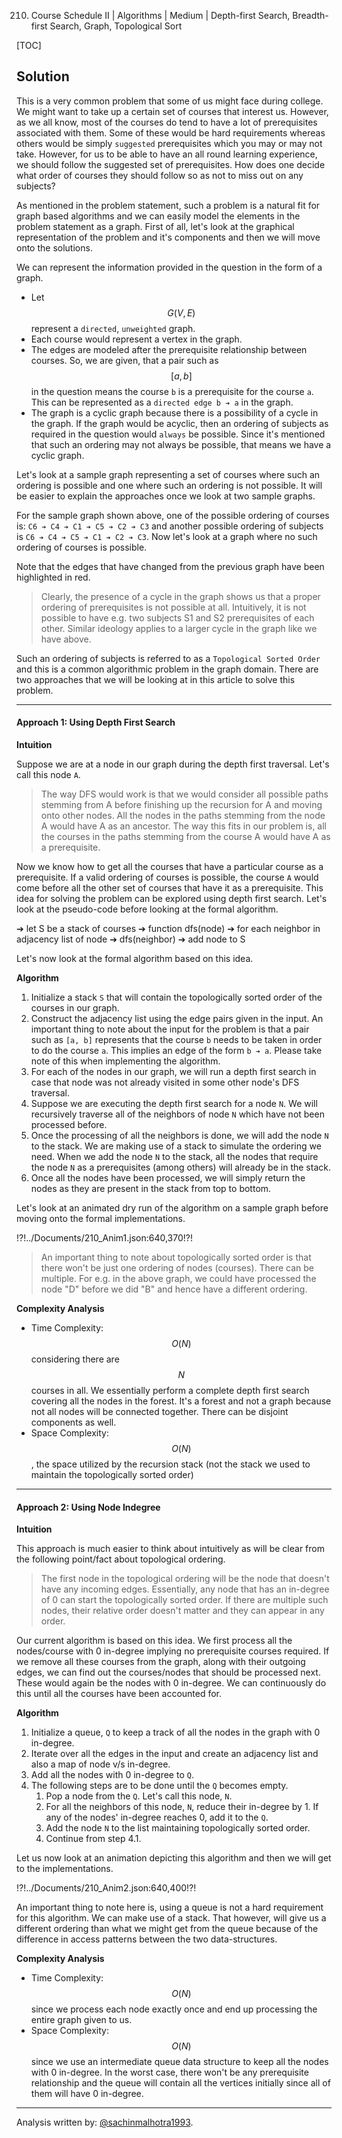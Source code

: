 210. Course Schedule II | Algorithms | Medium | Depth-first Search, Breadth-first Search, Graph, Topological Sort

[TOC]

## Solution

This is a very common problem that some of us might face during college. We might want to take up a certain set of courses that interest us. However, as we all know, most of the courses do tend to have a lot of prerequisites associated with them. Some of these would be hard requirements whereas others would be simply `suggested` prerequisites which you may or may not take. However, for us to be able to have an all round learning experience, we should follow the suggested set of prerequisites. How does one decide what order of courses they should follow so as not to miss out on any subjects?

As mentioned in the problem statement, such a problem is a natural fit for graph based algorithms and we can easily model the elements in the problem statement as a graph. First of all, let's look at the graphical representation of the problem and it's components and then we will move onto the solutions.

We can represent the information provided in the question in the form of a graph.

* Let $$G(V, E)$$ represent a `directed`, `unweighted` graph.
* Each course would represent a vertex in the graph.
* The edges are modeled after the prerequisite relationship between courses. So, we are given, that a pair such as $$[a, b]$$ in the question means the course `b` is a prerequisite for the course `a`. This can be represented as a `directed edge b ➔ a` in the graph.
* The graph is a cyclic graph because there is a possibility of a cycle in the graph. If the graph would be acyclic, then an ordering of subjects as required in the question would `always` be possible. Since it's mentioned that such an ordering may not always be possible, that means we have a cyclic graph.

Let's look at a sample graph representing a set of courses where such an ordering is possible and one where such an ordering is not possible. It will be easier to explain the approaches once we look at two sample graphs.





For the sample graph shown above, one of the possible ordering of courses is: `C6 ➔ C4 ➔ C1 ➔ C5 ➔ C2 ➔ C3` and another possible ordering of subjects is `C6 ➔ C4 ➔ C5 ➔ C1 ➔ C2 ➔ C3`. Now let's look at a graph where no such ordering of courses is possible.





Note that the edges that have changed from the previous graph have been highlighted in red.

> Clearly, the presence of a cycle in the graph shows us that a proper ordering of prerequisites is not possible at all. Intuitively, it is not possible to have e.g. two subjects S1 and S2 prerequisites of each other. Similar ideology applies to a larger cycle in the graph like we have above.

Such an ordering of subjects is referred to as a `Topological Sorted Order` and this is a common algorithmic problem in the graph domain. There are two approaches that we will be looking at in this article to solve this problem.



---

#### Approach 1: Using Depth First Search

**Intuition**

Suppose we are at a node in our graph during the depth first traversal. Let's call this node `A`.

> The way DFS would work is that we would consider all possible paths stemming from A before finishing up the recursion for A and moving onto other nodes. All the nodes in the paths stemming from the node A would have A as an ancestor. The way this fits in our problem is, all the courses in the paths stemming from the course A would have A as a prerequisite.

Now we know how to get all the courses that have a particular course as a prerequisite. If a valid ordering of courses is possible, the course `A` would come before all the other set of courses that have it as a prerequisite. This idea for solving the problem can be explored using depth first search. Let's look at the pseudo-code before looking at the formal algorithm.


➔ let S be a stack of courses
➔ function dfs(node)
➔     for each neighbor in adjacency list of node
➔          dfs(neighbor)
➔     add node to S  


Let's now look at the formal algorithm based on this idea.

**Algorithm**

1. Initialize a stack `S` that will contain the topologically sorted order of the courses in our graph.
2. Construct the adjacency list using the edge pairs given in the input. An important thing to note about the input for the problem is that a pair such as `[a, b]` represents that the course `b` needs to be taken in order to do the course `a`. This implies an edge of the form `b ➔ a`. Please take note of this when implementing the algorithm.
3. For each of the nodes in our graph, we will run a depth first search in case that node was not already visited in some other node's DFS traversal.
4. Suppose we are executing the depth first search for a node `N`. We will recursively traverse all of the neighbors of node `N` which have not been processed before.
5. Once the processing of all the neighbors is done, we will add the node `N` to the stack. We are making use of a stack to simulate the ordering we need. When we add the node `N` to the stack, all the nodes that require the node `N` as a prerequisites (among others) will already be in the stack.
6. Once all the nodes have been processed, we will simply return the nodes as they are present in the stack from top to bottom.

Let's look at an animated dry run of the algorithm on a sample graph before moving onto the formal implementations.



!?!../Documents/210_Anim1.json:640,370!?!



> An important thing to note about topologically sorted order is that there won't be just one ordering of nodes (courses). There can be multiple. For e.g. in the above graph, we could have processed the node "D" before we did "B" and hence have a different ordering.




**Complexity Analysis**

* Time Complexity: $$O(N)$$ considering there are $$N$$ courses in all. We essentially perform a complete depth first search covering all the nodes in the forest. It's a forest and not a graph because not all nodes will be connected together. There can be disjoint components as well.
* Space Complexity: $$O(N)$$, the space utilized by the recursion stack (not the stack we used to maintain the topologically sorted order)



---

#### Approach 2: Using Node Indegree

**Intuition**

This approach is much easier to think about intuitively as will be clear from the following point/fact about topological ordering.

> The first node in the topological ordering will be the node that doesn't have any incoming edges. Essentially, any node that has an in-degree of 0 can start the topologically sorted order. If there are multiple such nodes, their relative order doesn't matter and they can appear in any order.

Our current algorithm is based on this idea. We first process all the nodes/course with 0 in-degree implying no prerequisite courses
required. If we remove all these courses from the graph, along with their outgoing edges, we can find out the courses/nodes that should be processed next. These would again be the nodes with 0 in-degree. We can continuously do this until all the courses have been accounted for.

**Algorithm**

1. Initialize a queue, `Q` to keep a track of all the nodes in the graph with 0 in-degree.
2. Iterate over all the edges in the input and create an adjacency list and also a map of node v/s in-degree.
3. Add all the nodes with 0 in-degree to `Q`.
4. The following steps are to be done until the `Q` becomes empty.
    1. Pop a node from the `Q`. Let's call this node, `N`.
    2. For all the neighbors of this node, `N`, reduce their in-degree by 1. If any of the nodes' in-degree reaches 0, add it to the `Q`.
    3. Add the node `N` to the list maintaining topologically sorted order.
    4. Continue from step 4.1.

Let us now look at an animation depicting this algorithm and then we will get to the implementations.



!?!../Documents/210_Anim2.json:640,400!?!



An important thing to note here is, using a queue is not a hard requirement for this algorithm. We can make use of a stack. That however, will give us a different ordering than what we might get from the queue because of the difference in access patterns between the two data-structures.



**Complexity Analysis**

* Time Complexity: $$O(N)$$ since we process each node exactly once and end up processing the entire graph given to us.
* Space Complexity: $$O(N)$$ since we use an intermediate queue data structure to keep all the nodes with 0 in-degree. In the worst case, there won't be any prerequisite relationship and the queue will contain all the vertices initially since all of them will have 0 in-degree.



---
Analysis written by: [@sachinmalhotra1993](https://leetcode.com/sachinmalhotra1993).

